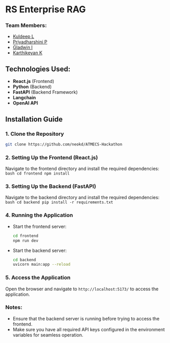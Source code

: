 # RS Enterprise RAG

### Team Members:
- [Kuldeep L](https://github.com/neokd)
- [Priyadharshini P](https://github.com/Priyamakeshwari)
- [Gladwin I](https://github.com/Gladwin001)
- [Karthikeyan K](https://github.com/karthi-cmd)

## Technologies Used:
- **React.js** (Frontend)
- **Python** (Backend)
- **FastAPI** (Backend Framework)
- **Langchain**
- **OpenAI API**

## Installation Guide

### 1. Clone the Repository
   ```bash
   git clone https://github.com/neokd/ATMECS-Hackathon
   ```

### 2. Setting Up the Frontend (React.js)
Navigate to the frontend directory and install the required dependencies:
    ```bash
    cd frontend
    npm install
    ```

### 3. Setting Up the Backend (FastAPI)
Navigate to the backend directory and install the required dependencies:
    ```bash
    cd backend
    pip install -r requirements.txt
    ```

### 4. Running the Application
- Start the frontend server:
    ```bash
    cd frontend
    npm run dev
    ```

- Start the backend server:
    ```bash
    cd backend
    uvicorn main:app --reload
    ```

### 5. Access the Application
Open the browser and navigate to `http://localhost:5173/` to access the application.

### Notes:

* Ensure that the backend server is running before trying to access the frontend.
* Make sure you have all required API keys configured in the environment variables for seamless operation.




